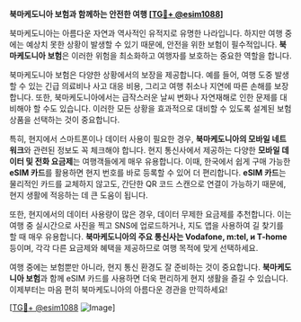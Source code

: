 **북마케도니아 보험과 함께하는 안전한 여행 [[TG💪+ @esim1088](https://t.me/s/esim1088)]**

북마케도니아는 아름다운 자연과 역사적인 유적지로 유명한 나라입니다. 하지만 여행 중에는 예상치 못한 상황이 발생할 수 있기 때문에, 안전을 위한 보험이 필수적입니다. **북마케도니아 보험**은 이러한 위험을 최소화하고 여행자를 보호하는 중요한 역할을 합니다.

북마케도니아 보험은 다양한 상황에서의 보장을 제공합니다. 예를 들어, 여행 도중 발생할 수 있는 긴급 의료비나 사고 대응 비용, 그리고 여행 취소나 지연에 따른 손해를 보장합니다. 또한, 북마케도니아에서는 급작스러운 날씨 변화나 자연재해로 인한 문제를 대비해야 할 수도 있습니다. 이러한 모든 상황을 효과적으로 대비할 수 있도록 설계된 보험 상품을 선택하는 것이 중요합니다.

특히, 현지에서 스마트폰이나 데이터 사용이 필요한 경우, **북마케도니아의 모바일 네트워크**와 관련된 정보도 꼭 체크해야 합니다. 현지 통신사에서 제공하는 다양한 **모바일 데이터 및 전화 요금제**는 여행객들에게 매우 유용합니다. 이때, 한국에서 쉽게 구매 가능한 **eSIM 카드**를 활용하면 현지 번호를 바로 등록할 수 있어 더 편리합니다. **eSIM 카드**는 물리적인 카드를 교체하지 않고도, 간단한 QR 코드 스캔으로 연결이 가능하기 때문에, 현지 생활에 적응하는 데 큰 도움이 됩니다.

또한, 현지에서의 데이터 사용량이 많은 경우, 데이터 무제한 요금제를 추천합니다. 이는 여행 중 실시간으로 사진을 찍고 SNS에 업로드하거나, 지도 앱을 사용하여 길 찾기를 할 때 매우 유용합니다. **북마케도니아의 주요 통신사는 Vodafone, m:tel, и T-home** 등이며, 각각 다른 요금제와 혜택을 제공하므로 여행 목적에 맞게 선택하세요.

여행 중에는 보험뿐만 아니라, 현지 통신 환경도 잘 준비하는 것이 중요합니다. **북마케도니아 보험**과 함께 eSIM 카드를 사용하면 더욱 편리하게 현지 생활을 즐길 수 있습니다. 이제부터는 마음 편히 북마케도니아의 아름다운 경관을 만끽하세요!

[[TG💪+ @esim1088](https://t.me/s/esim1088) ![Image](https://i.postimg.cc/Y0z9fWf4/image.png)]